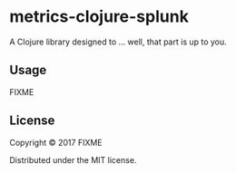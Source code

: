 # metrics-clojure-splunk

A Clojure library designed to ... well, that part is up to you.

## Usage

FIXME

## License

Copyright © 2017 FIXME

Distributed under the MIT license.
